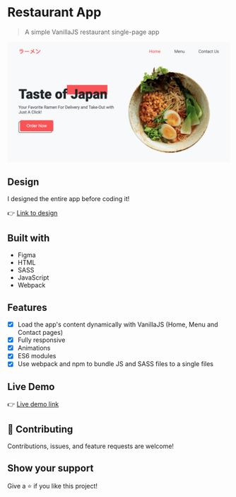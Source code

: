# Restaurant App

> A simple VanillaJS restaurant single-page app

![Restaurant App](https://raw.githubusercontent.com/michalwachowicz/restaurant-app/main/resturant-page.png)

## Design

I designed the entire app before coding it!

👉 [Link to design](https://www.figma.com/file/ZqYG8NcI8PlnwwA5dWzeHK/Restaurant-App?node-id=0%3A1 'Design Figma File')

## Built with

- Figma
- HTML
- SASS
- JavaScript
- Webpack

## Features

- [x] Load the app's content dynamically with VanillaJS (Home, Menu and Contact pages)
- [x] Fully responsive
- [x] Animations
- [x] ES6 modules
- [x] Use webpack and npm to bundle JS and SASS files to a single files

## Live Demo

👉 [Live demo link](https://michalwachowicz.github.io/restaurant-page/ 'Restaurant App')

## 🤝 Contributing

Contributions, issues, and feature requests are welcome!

## Show your support

Give a ⭐️ if you like this project!
